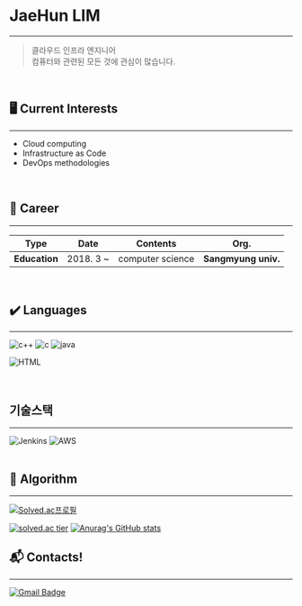 # JaeHun LIM
----------------------------------
> 클라우드 인프라 엔지니어<br>
> 컴퓨터와 관련된 모든 것에 관심이 많습니다.
<br>





## 🖥️ Current Interests
------------------------------------------
- Cloud computing
- Infrastructure as Code
- DevOps methodologies
<br>


## 📜 Career
------------------------------------------
| **Type** | **Date** | **Contents** | **Org.** |
|:--------:|:--------:|:--------:|:--------:|
| **Education** | 2018. 3 ~ | computer science | **Sangmyung univ.** |
<br>


## ✔️ Languages
------------------------------------------
![c++](https://img.shields.io/badge/C%2B%2B-%E2%98%85%E2%98%85%E2%98%85%E2%98%86%E2%98%86-brightgreen?style=plastic&logo=c%2B%2B) ![c](https://img.shields.io/badge/C-%E2%98%85%E2%98%85%E2%98%85%E2%98%86%E2%98%86-orange?style=plastic&logo=c&logoColor=white) ![java](https://img.shields.io/badge/java-%E2%98%85%E2%98%85%E2%98%86%E2%98%86%E2%98%86-blue?style=plastic&logo=java)

![HTML](https://img.shields.io/badge/HTML/CSS-%E2%98%85%E2%98%85%E2%98%86%E2%98%86%E2%98%86-yellowgreen?style=plastic&logo=HTML5&logoColor=white) 
<br>

<br>

## 기술스택
-------------------------------------------
![Jenkins](https://img.shields.io/badge/Jenkins-%E2%98%85%E2%98%85%E2%98%85%E2%98%85%E2%98%85-red?style=plastic&logo=Jenkins)
![AWS](https://img.shields.io/badge/AWS-%E2%98%85%E2%98%85%E2%98%85%E2%98%85%E2%98%85-orange?style=plastic&logo=Amazon-AWS)
<br>
<br>

## 📝 Algorithm
------------------------------------------
[![Solved.ac프로필](http://mazassumnida.wtf/api/mini/generate_badge?boj=jh37106)](https://solved.ac/jh37106)

[![solved.ac tier](http://mazassumnida.wtf/api/v2/generate_badge?boj=jh37106)](https://solved.ac/jh37106)
[![Anurag's GitHub stats](https://github-readme-stats.vercel.app/api?username=walloonam)](https://github.com/walloonam/github-readme-stats)
<br>


## :mailbox_with_mail: Contacts!
------------------------------------------
[![Gmail Badge](https://img.shields.io/badge/Gmail-d14836?style=flat-square&logo=Gmail&logoColor=white&link=mailto:jh37106@gmail.com)](mailto:jh37106@gmail.com) 
